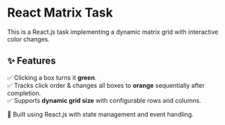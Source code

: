 # React Matrix Task  

This is a React.js task implementing a dynamic matrix grid with interactive color changes.  

## ✨ Features  
✅ Clicking a box turns it **green**.  
✅ Tracks click order & changes all boxes to **orange** sequentially after completion.  
✅ Supports **dynamic grid size** with configurable rows and columns.  

🚀 Built using React.js with state management and event handling.
